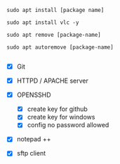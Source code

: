 ```shell
sudo apt install [package name]

sudo apt install vlc -y

sudo apt remove [package-name]

sudo apt autoremove [package-name]


```

- [x] Git
- [x] HTTPD / APACHE server
- [x] OPENSSHD
	- [x] create key for github
	- [x] create key for windows
	- [x] config no password allowed
- [x] notepad ++
- [x] sftp client


